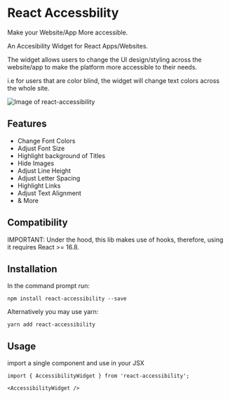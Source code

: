 # React Accessbility

Make your Website/App More accessible.

An Accesibility Widget for React Apps/Websites.

The widget allows users to change the UI design/styling across the website/app to make the platform more accessible to their needs.

i.e for users that are color blind, the widget will change text colors across the whole site.

![Image of react-accessibility](https://res.cloudinary.com/dpakxm3nm/image/upload/v1635918690/react-accessibility/react-accessibility_wricvk.png)

## Features

- Change Font Colors
- Adjust Font Size
- Highlight background of Titles
- Hide Images
- Adjust Line Height
- Adjust Letter Spacing
- Highlight Links
- Adjust Text Alignment
- & More

## Compatibility

IMPORTANT: Under the hood, this lib makes use of hooks, therefore, using it requires React >= 16.8.

## Installation

In the command prompt run:

```
npm install react-accessibility --save
```

Alternatively you may use yarn:

```
yarn add react-accessibility
```

## Usage

import a single component and use in your JSX

```
import { AccessibilityWidget } from 'react-accessibility';
```

```
<AccessibilityWidget />
```
